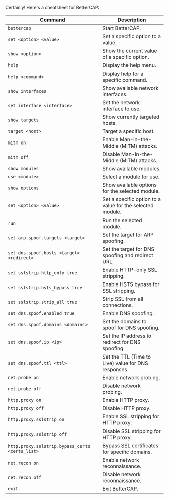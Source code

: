 Certainly! Here's a cheatsheet for BetterCAP:

| Command                                           | Description                                               |
|---------------------------------------------------|-----------------------------------------------------------|
| `bettercap`                                       | Start BetterCAP.                                          |
| `set <option> <value>`                            | Set a specific option to a value.                         |
| `show <option>`                                   | Show the current value of a specific option.              |
| `help`                                            | Display the help menu.                                    |
| `help <command>`                                  | Display help for a specific command.                      |
| `show interfaces`                                 | Show available network interfaces.                        |
| `set interface <interface>`                       | Set the network interface to use.                         |
| `show targets`                                    | Show currently targeted hosts.                            |
| `target <host>`                                   | Target a specific host.                                   |
| `mitm on`                                         | Enable Man-in-the-Middle (MITM) attacks.                  |
| `mitm off`                                        | Disable Man-in-the-Middle (MITM) attacks.                 |
| `show modules`                                    | Show available modules.                                   |
| `use <module>`                                    | Select a module for use.                                  |
| `show options`                                    | Show available options for the selected module.           |
| `set <option> <value>`                            | Set a specific option to a value for the selected module. |
| `run`                                             | Run the selected module.                                  |
| `set arp.spoof.targets <target>`                   | Set the target for ARP spoofing.                          |
| `set dns.spoof.hosts <target> <redirect>`          | Set the target for DNS spoofing and redirect URL.         |
| `set sslstrip.http_only true`                     | Enable HTTP-only SSL stripping.                           |
| `set sslstrip.hsts_bypass true`                   | Enable HSTS bypass for SSL stripping.                     |
| `set sslstrip.strip_all true`                     | Strip SSL from all connections.                           |
| `set dns.spoof.enabled true`                      | Enable DNS spoofing.                                      |
| `set dns.spoof.domains <domains>`                  | Set the domains to spoof for DNS spoofing.                |
| `set dns.spoof.ip <ip>`                           | Set the IP address to redirect for DNS spoofing.          |
| `set dns.spoof.ttl <ttl>`                         | Set the TTL (Time to Live) value for DNS responses.       |
| `net.probe on`                                    | Enable network probing.                                   |
| `net.probe off`                                   | Disable network probing.                                  |
| `http.proxy on`                                   | Enable HTTP proxy.                                        |
| `http.proxy off`                                  | Disable HTTP proxy.                                       |
| `http.proxy.sslstrip on`                          | Enable SSL stripping for HTTP proxy.                      |
| `http.proxy.sslstrip off`                         | Disable SSL stripping for HTTP proxy.                     |
| `http.proxy.sslstrip.bypass_certs <certs_list>`    | Bypass SSL certificates for specific domains.             |
| `net.recon on`                                    | Enable network reconnaissance.                            |
| `net.recon off`                                   | Disable network reconnaissance.                           |
| `exit`                                            | Exit BetterCAP.                                           |
